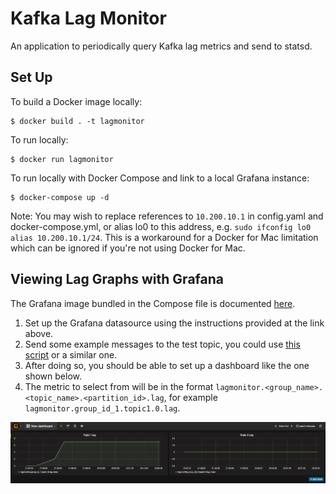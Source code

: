 # Kafka Lag Monitor

An application to periodically query Kafka lag metrics and send to statsd.

## Set Up
To build a Docker image locally:

```
$ docker build . -t lagmonitor
```

To run locally:

```
$ docker run lagmonitor
```

To run locally with Docker Compose and link to a local Grafana instance: 

```
$ docker-compose up -d
```

Note: You may wish to replace references to `10.200.10.1` in config.yaml and docker-compose.yml, or alias lo0 to this address, e.g. `sudo ifconfig lo0 alias 10.200.10.1/24`. This is a workaround for a Docker for Mac limitation which can be ignored if you're not using Docker for Mac.


## Viewing Lag Graphs with Grafana 
The Grafana image bundled in the Compose file is documented [here](https://github.com/samuelebistoletti/docker-statsd-influxdb-grafana).

1. Set up the Grafana datasource using the instructions provided at the link above.
2. Send some example messages to the test topic, you could use [this script](https://github.com/lucrussell/kafka-tools/blob/master/partition_sender.py) or a similar one.
2. After doing so, you should be able to set up a dashboard like the one shown below.
3. The metric to select from will be in the format `lagmonitor.<group_name>.<topic_name>.<partition_id>.lag`, for example `lagmonitor.group_id_1.topic1.0.lag`.

![Grafana Example](grafana_example.png) 